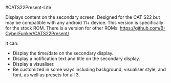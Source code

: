#CATS22Present-Lite

Displays content on the secondary screen. Designed for the CAT S22 but may be compatible with any android 11+ device. This version is specifically for the stock ROM.
There is a version for other ROMs: https://github.com/B-CyberFunker/CATS22Present/

It can:

- Display the time/date on the secondary display.
- Display a notification text and title on the secondary display.
- Display a visualiser.
- Be customized in some ways including background, visualiser style, and font, as well as presets for all 3.
